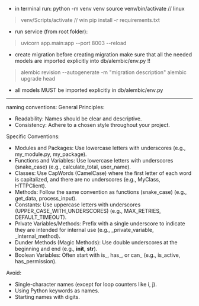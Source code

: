 - in terminal run:
python -m venv venv
source venv/bin/activate 	// linux
> venv/Scripts/activate		// win
> pip install -r requirements.txt

- run service (from root folder):
> uvicorn app.main:app --port 8003 --reload


- create migration
    before creating migration make sure that all the needed models are imported explicitly into db/alembic/env.py !!
> alembic revision --autogenerate -m "migration description"
> alembic upgrade head


- all models MUST be imported explicitly in db/alembic/env.py


----------------------------------------
naming conventions:
General Principles:
- Readability: Names should be clear and descriptive.
- Consistency: Adhere to a chosen style throughout your project.

Specific Conventions:
- Modules and Packages: Use lowercase letters with underscores (e.g., my_module.py, my_package).
- Functions and Variables: Use lowercase letters with underscores (snake_case) (e.g., calculate_total, user_name).
- Classes: Use CapWords (CamelCase) where the first letter of each word is capitalized, and there are no underscores (e.g., MyClass, HTTPClient).
- Methods: Follow the same convention as functions (snake_case) (e.g., get_data, process_input).
- Constants: Use uppercase letters with underscores (UPPER_CASE_WITH_UNDERSCORES) (e.g., MAX_RETRIES, DEFAULT_TIMEOUT).
- Private Variables/Methods: Prefix with a single underscore to indicate they are intended for internal use (e.g., _private_variable, _internal_method).
- Dunder Methods (Magic Methods): Use double underscores at the beginning and end (e.g., __init__, __str__).
- Boolean Variables: Often start with is_, has_, or can_ (e.g., is_active, has_permission).

Avoid:
- Single-character names (except for loop counters like i, j).
- Using Python keywords as names.
- Starting names with digits. 